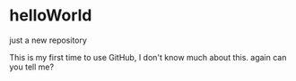 # helloWorld
just a new repository

This is my first time to use GitHub, I don't know much about this.
again
can you tell me?
